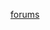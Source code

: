<!-- markdownlint-disable-file MD041 -->
[forums](https://community.superoffice.com/en/technical/forums/api-forums/service-crmscript/)
